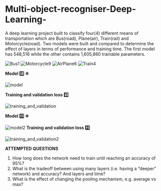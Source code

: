 # Multi-object-recogniser-Deep-Learning-
A deep learning project built to classify four(4) different means of transportation which are Bus(road), Plane(air), Train(rail) and  Motorcycle(road).
Two models were built and compared to determine the effect of layers in terms of performance and training time. The first model has  548,516 while the other contains 1,605,860 trainable parameters.

![Bus1](https://user-images.githubusercontent.com/72225471/171467327-9a9716e5-3ade-4734-9334-403858f30173.jpg)
![Motorcycle9](https://user-images.githubusercontent.com/72225471/171467411-3f7d41a2-47a3-4b5f-940e-8a5838637195.jpg)
![AirPlane6](https://user-images.githubusercontent.com/72225471/171469467-0a0e4077-0ff0-4c39-8877-ab9baf3828a9.jpg)
![Train4](https://user-images.githubusercontent.com/72225471/171467570-acd5518d-4331-4bd8-ad4f-fdf79b4f10c1.jpg)

**Model :one: :atom_symbol:**

![model](https://user-images.githubusercontent.com/72225471/171448004-513e0157-7efe-44aa-a7df-debecf442974.png)

**Training and validation loss :one:**

![training_and_validation](https://user-images.githubusercontent.com/72225471/171448102-991484f9-87fe-4873-99c9-ba1d91474a62.png)

**Model :two: :atom_symbol:**

![model2](https://user-images.githubusercontent.com/72225471/171448149-68cfc6d5-e00c-4690-a62b-afbeb5f03ec1.png)
**Training and validation loss 2️⃣**

![training_and_validation2](https://user-images.githubusercontent.com/72225471/171448177-8624840c-ae74-4814-a44c-86bd52871b53.png)

**ATTEMPTED QUESTIONS**
1. How long does the network need to train until reaching an accuracy of 95%?
2. What is the tradeoff between using many layers (i.e. having a “deeper” network) and
accuracy? And layers and time?
3. What is the effect of changing the pooling mechanism, e.g. average vs max?



